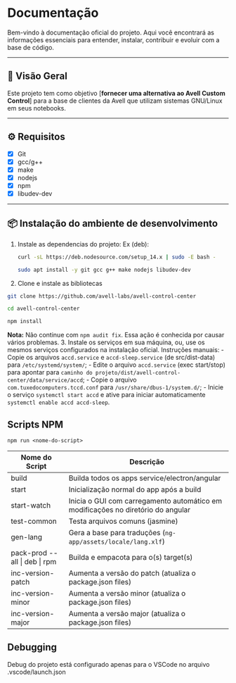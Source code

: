 # Documentação

Bem-vindo à documentação oficial do projeto. Aqui você encontrará as informações essenciais para entender, instalar, contribuir e evoluir com a base de código.

---

## 🚀 Visão Geral

Este projeto tem como objetivo [**fornecer uma alternativa ao Avell Custom Control**] para a base de clientes da Avell que utilizam sistemas GNU/Linux em seus notebooks.

---

## ⚙️ Requisitos

-   [x] Git
-   [x] gcc/g++
-   [x] make
-   [x] nodejs
-   [x] npm
-   [x] libudev-dev

---

## 📦 Instalação do ambiente de desenvolvimento

1. Instale as dependencias do projeto:
   Ex (deb):

    ```bash
    curl -sL https://deb.nodesource.com/setup_14.x | sudo -E bash -

    sudo apt install -y git gcc g++ make nodejs libudev-dev
    ```

2. Clone e instale as bibliotecas

```bash
git clone https://github.com/avell-labs/avell-control-center

cd avell-control-center

npm install
```

**Nota:** Não continue com `npm audit fix`. Essa ação é conhecida por causar vários problemas. 3. Instale os serviços em sua máquina, ou, use os mesmos serviços configurados na instalação oficial.
Instruções manuais: - Copie os arquivos `accd.service` e `accd-sleep.service` (de src/dist-data) para `/etc/systemd/system/`; - Edite o arquivo `accd.service` (exec start/stop) para apontar para `caminho do projeto/dist/avell-control-center/data/service/accd`; - Copie o arquivo `com.tuxedocomputers.tccd.conf` para `/usr/share/dbus-1/system.d/`; - Inicie o serviço `systemctl start accd` e ative para iniciar automaticamente `systemctl enable accd accd-sleep`.

## Scripts NPM

`npm run <nome-do-script>`

| Nome do Script                 | Descrição                                                                        |
| ------------------------------ | -------------------------------------------------------------------------------- |
| build                          | Builda todos os apps service/electron/angular                                    |
| start                          | Inicialização normal do app após a build                                         |
| start-watch                    | Inicia o GUI com carregamento automático em modificações no diretório do angular |
| test-common                    | Testa arquivos comuns (jasmine)                                                  |
| gen-lang                       | Gera a base para traduções (`ng-app/assets/locale/lang.xlf`)                     |
| pack-prod -- all \| deb \| rpm | Builda e empacota para o(s) target(s)                                            |
| inc-version-patch              | Aumenta a versão do patch (atualiza o package.json files)                        |
| inc-version-minor              | Aumenta a versão minor (atualiza o package.json files)                           |
| inc-version-major              | Aumenta a versão major (atualiza o package.json files)                           |

## Debugging

Debug do projeto está configurado apenas para o VSCode no arquivo .vscode/launch.json
